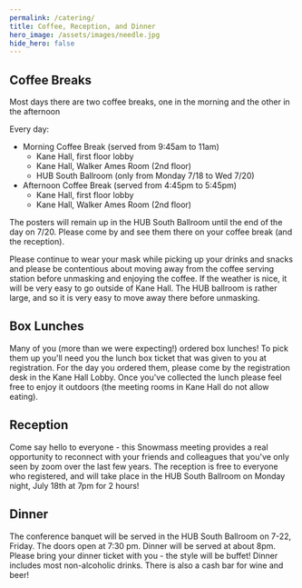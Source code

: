 ```yaml
---
permalink: /catering/
title: Coffee, Reception, and Dinner
hero_image: /assets/images/needle.jpg
hide_hero: false
---
```


## Coffee Breaks

Most days there are two coffee breaks, one in the morning and the other in the afternoon

Every day:

- Morning Coffee Break (served from 9:45am to 11am)
  - Kane Hall, first floor lobby
  - Kane Hall, Walker Ames Room (2nd floor)
  - HUB South Ballroom (only from Monday 7/18 to Wed 7/20)
- Afternoon Coffee Break (served from 4:45pm to 5:45pm)
  - Kane Hall, first floor lobby
  - Kane Hall, Walker Ames Room (2nd floor)

The posters will remain up in the HUB South Ballroom until the end of the day on 7/20. Please come by and see them there on your coffee break (and the reception).

Please continue to wear your mask while picking up your drinks and snacks and please be contentious about moving away from the coffee serving station before unmasking and enjoying the coffee. If the weather is nice, it will be very easy to go outside of Kane Hall. The HUB ballroom is rather large, and so it is very easy to move away there before unmasking.

## Box Lunches

Many of you (more than we were expecting!) ordered box lunches! To pick them up you'll need you the lunch box ticket that was given to you at registration. For the day you ordered them, please come by the registration desk in the Kane Hall Lobby. Once you've collected the lunch please feel free to enjoy it outdoors (the meeting rooms in Kane Hall do not allow eating).

## Reception

Come say hello to everyone - this Snowmass meeting provides a real opportunity to reconnect with your friends and colleagues that you've only seen by zoom over the last few years. The reception is free to everyone who registered, and will take place in the HUB South Ballroom on Monday night, July 18th at 7pm for 2 hours!

## Dinner

The conference banquet will be served in the HUB South Ballroom on 7-22, Friday. The doors open at 7:30 pm. Dinner will be served at about 8pm. Please bring your dinner ticket with you - the style will be buffet! Dinner includes most non-alcoholic drinks. There is also a cash bar for wine and beer!
